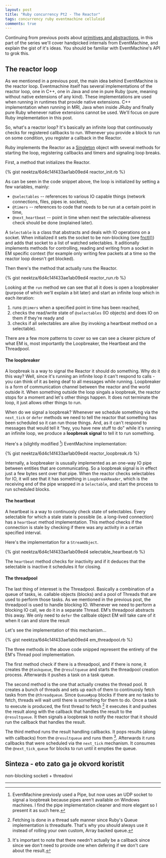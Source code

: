 ```yaml
---
layout: post
title: "Ruby concurrency Pt2 - The Reactor"
tags: concurrency ruby eventmachine celluloid
comments: true
---
```


Continuing from previous posts about [primitives and abstractions](link), in this part of the series we'll cover handpicked internals from EventMachine, and explain the gist of it's ideas. You should be familiar with EventMachine's API to grok this.

## The reactor loop

As we mentioned in a previous post, the main idea behind EventMachine is the reactor loop. Eventmachine itself has several implementations of the reactor loop, one in C++, one in Java and one in pure Ruby (pure, meaning without native extensions of any kind). These implementations are used when running in runtimes that provide native extensions. C++ implementation when running in MRI, Java when inside JRuby and finally pure Ruby whenever native extensions cannot be used. We'll focus on pure Ruby implementation in this post.

So, what's a reactor loop? It's basically an infinite loop that continuously checks for registered callbacks to run. Whenever you provide a block to run on some condition, you register a callback in the Reactor.

Ruby implements the Reactor as a [Singleton](http://sourcemaking.com/design_patterns/singleton) object with several methods for starting the loop, registering callbacks and timers and signaling loop breaks.

First, a method that initializes the Reactor.

{% gist neektza/6d4c14f433ae1ab09ed4 reactor_init.rb %}

As can be seen in the code snippet above, the loop is initialized by setting a few variables, mainly:

* ```@selectables``` -- references to various IO capable things (network connections, files, pipes ie. sockets),
* ```@timers``` -- references to code that needs to be run at a certain point in time,
* ```@next_heartbeat``` -- point in time when next the selectable-aliveness check should be done (explained later).

A ```Selectable``` is a class that abstracts and deals with IO operations on a socket. When initialized it sets the socket to be non-blocking (see [fnctl()](http://www.beej.us/guide/bgnet/output/html/multipage/fcntlman.html)) and adds that socket to a list of watched selectables. It aditionally implements methods for controlling, reading and writing from a socket in EM specific context (for example only writing few packets at a time so the reactor loop doesn't get blocked).

Then there's the method that actually runs the Reactor.

{% gist neektza/6d4c14f433ae1ab09ed4 reactor_run.rb %}

Looking at the ```run``` method we can see that all it does is open a loopbreaker (purpose of which we'll explain a bit later) and start an infinite loop which in each iteration: 

1. runs ```@timers``` when a specified point in time has been reached,
2. checks the read/write state of ```@selectables``` (IO objects) and does IO on them if they're ready and
3. checks if all selectables are alive (by invoking a heartbeat method on a selectable).

There are a few more patterns to cover so we can see a clearer picture of what EM is, most importantly the Loopbreaker, the Heartbeat and the Threadpool.

#### The loopbreaker

A loopbreak is a way to signal the Reactor it should do something. Why do it this way? Well, since it's running an infinite loop it can't respond to calls - you can think of it as being deaf to all messages while running. Loopbreaker is a form of communication channel between the reactor and the world outside it. When something outside the loop singals a loopbreak, the reactor stops for a moment and let's other things happen. It does not terminate the loop, it just allows other things to run.

When do we signal a loopbreak? Whenever we schedule something via the ```next_tick``` or ```defer``` methods we need to tell the reactor that something has been scheduled so it can run those things. And, as it can't respond to messages that would tell it "hey, you have new stuff to do" while it's running an infinite loop, we produce a **loopbreak signal** to tell it to run something.

Here's a (slightly modified [^1]) EventMachine implementation:

{% gist neektza/6d4c14f433ae1ab09ed4 reactor_loopbreak.rb %}

Internally, a loopbreaker is ususally implemented as an one-way IO pipe between entities that are communicating. So a loopbreak signal is in effect just a few bytes sent over that pipe. When the reactor checks selectables for IO, it will see that it has something in ```LoopbreakReader```, which is the receiving end of the pipe wrapped in a ```Selectable```, and start the process to run scheduled blocks.

#### The heartbeat

A heartbeat is a way to continuosly check state of selectables. Every selectable for which a stale state is possible (ie. a long-lived connection) has a ```heartbeat``` method implementation. This method checks if the connection is stale by checking if there was any activity in a certain specified interval.

Here's the implementation for a ```StreamObject```.

{% gist neektza/6d4c14f433ae1ab09ed4 selectable_heartbeat.rb %}

The ```heartbeat``` method checks for inactivity and if it deduces that the selectable is inactive it schedules it for closing.

#### The threadpool

The last thing of intereset is the Threadpool. Basically a combination of a queue of tasks, ie. callable objects (blocks) and a pool of Threads that are used to perform those tasks. As we mentioned in the previous post, the threadpool is used to handle blocking IO. Whenever we need to perform a blocking IO call, we do it in a separate Thread. EM's threadpool abstracts this away. We only need to ```defer``` the callbale object EM will take care of it when it can and store the result

Let's see the implementation of this mechanism...

{% gist neektza/6d4c14f433ae1ab09ed4 em_threadpool.rb %}

The three methods in the above code snipped represent the entirety of the EM's Thread pool implementation.

The first method check if there is a threadpool, and if there is none, it creates the ```@taskqueue```, the ```@resultqueue``` and starts the threadpool creation process. Afterwards it pushes a task on a task queue.

The second method is the one that actually creates the thread pool. It creates a bunch of threads and sets up each of them to continuosly fetch tasks from the ```@threadqueue```. Since ```Queue#pop``` blocks if there are no tasks to fetch, threads will wait until there is something for them to do. Once a task to execute is produced, the first thread to fetch [^2] it executes it and pushes the result along with the callback that handles the result to the ```@resultqueue```. It then signals a loopbreak to notify the reactor that it should run the callback that handles the result.

The third method runs the result handling callbacks. It pops results (along with callbacks) from the ```@resultqueue``` and runs them [^3]. Afterwards it runs callbacks that were scheduled via the ```next_tick``` mechanism. It consumes the ```@next_tick_queue``` for blocks to run until it empties the queue.

## Sinteza - eto zato ga je okvord koristit

non-blocking socketi + threadovi


---
[^1]: EventMachine previosly used a Pipe, but now uses an UDP socket to signal a loopbreak because pipes aren't available on Windows machines. I find the pipe implementation cleaner and more elegant so I present it as such here.
[^2]: Fetching is done in a thread safe manner since Ruby's Queue implementation is threadsafe. That's why you should always use it instead of rolling your own custom, Array backed queue.
[^3]: It's important to note that there needn't actually be a callback since since we don't need to provide one when defering if we don't care about the result.
